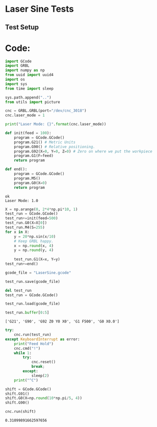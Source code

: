 
# Laser Sine Tests

## Test Setup

# Code:


```python
import GCode
import GRBL
import numpy as np
from uuid import uuid4
import os
import sys
from time import sleep

sys.path.append("..")
from utils import picture
```


```python
cnc = GRBL.GRBL(port="/dev/cnc_3018")
cnc.laser_mode = 1

print("Laser Mode: {}".format(cnc.laser_mode))

def init(feed = 100):
    program = GCode.GCode()
    program.G21() # Metric Units
    program.G90() # Relative positioning.
    program.G92(X=0, Y=0, Z=0) # Zero on where we put the workpiece
    program.G1(F=feed) 
    return program

def end():
    program = GCode.GCode()
    program.M5()
    program.G0(X=0)
    return program
```

    ok
    Laser Mode: 1.0



```python
X = np.arange(0, 2*4*np.pi*10, 1)
test_run = GCode.GCode()
test_run+=init(feed=500)
test_run.G0(X=X[0])
test_run.M4(S=255)
for x in X:
    y = 20*np.sin(x/10)
    # Keep GRBL happy.
    x = np.round(x, 4)
    y = np.round(y, 4)
    
    test_run.G1(X=x, Y=y)
test_run+=end()
```


```python
gcode_file = "LaserSine.gcode"
```


```python
test_run.save(gcode_file)

del test_run
test_run = GCode.GCode()

test_run.load(gcode_file)
```


```python
test_run.buffer[0:5]
```




    ['G21', 'G90', 'G92 Z0 Y0 X0', 'G1 F500', 'G0 X0.0']




```python
try:
    cnc.run(test_run)
except KeyboardInterrupt as error:
    print("Feed Hold")
    cnc.cmd("!")
    while 1:
        try:
            cnc.reset()
            break;
        except:
            sleep(2)
    print("^C")
```


```python
shift = GCode.GCode()
shift.G91()
shift.G0(X=np.round(10*np.pi/5, 4))
shift.G90()
```


```python
cnc.run(shift)
```




    0.31099891662597656


